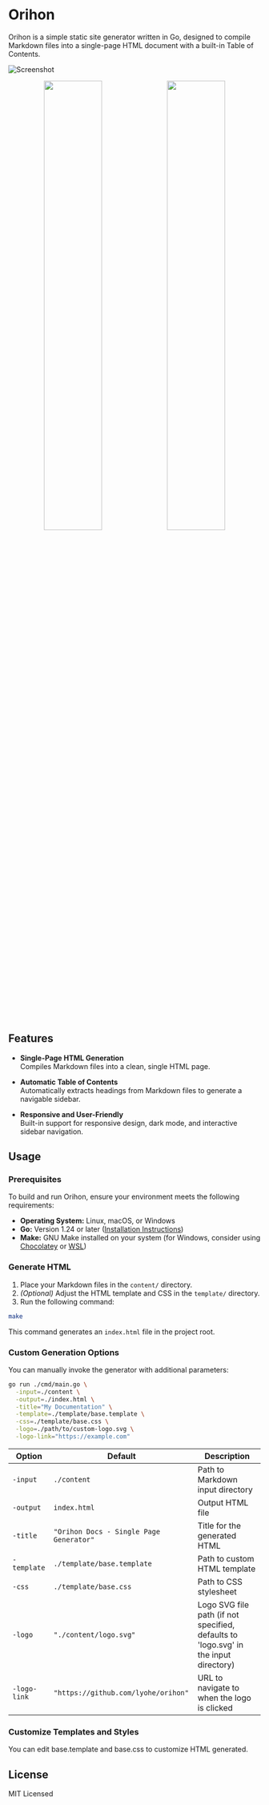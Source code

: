 # Orihon

Orihon is a simple static site generator written in Go, designed to compile Markdown files into a single-page HTML document with a built-in Table of Contents.

![Screenshot](https://github.com/user-attachments/assets/5109c8bd-cc18-419d-9965-20bf45a0ee25)

<p align="center">
  <img src="https://github.com/user-attachments/assets/f606da9b-1ece-4761-bcf1-304db61b8f25" width="48%" />
  <img src="https://github.com/user-attachments/assets/174beb5a-2144-4a83-b3de-360a4c8f18af" width="48%" />
</p>

## Features

- **Single-Page HTML Generation**  
  Compiles Markdown files into a clean, single HTML page.

- **Automatic Table of Contents**  
  Automatically extracts headings from Markdown files to generate a navigable sidebar.

- **Responsive and User-Friendly**  
  Built-in support for responsive design, dark mode, and interactive sidebar navigation.

## Usage

### Prerequisites

To build and run Orihon, ensure your environment meets the following requirements:

- **Operating System:** Linux, macOS, or Windows
- **Go:** Version 1.24 or later ([Installation Instructions](https://go.dev/doc/install))
- **Make:** GNU Make installed on your system (for Windows, consider using [Chocolatey](https://chocolatey.org/install) or [WSL](https://learn.microsoft.com/windows/wsl/install))

### Generate HTML

1. Place your Markdown files in the `content/` directory.
2. _(Optional)_ Adjust the HTML template and CSS in the `template/` directory.
3. Run the following command:

```bash
make
```

This command generates an `index.html` file in the project root.

### Custom Generation Options

You can manually invoke the generator with additional parameters:

```sh
go run ./cmd/main.go \
  -input=./content \
  -output=./index.html \
  -title="My Documentation" \
  -template=./template/base.template \
  -css=./template/base.css \
  -logo=./path/to/custom-logo.svg \
  -logo-link="https://example.com"
```

| Option       | Default                                 | Description                                                                          |
| ------------ | --------------------------------------- | ------------------------------------------------------------------------------------ |
| `-input`     | `./content`                             | Path to Markdown input directory                                                     |
| `-output`    | `index.html`                            | Output HTML file                                                                     |
| `-title`     | `"Orihon Docs - Single Page Generator"` | Title for the generated HTML                                                         |
| `-template`  | `./template/base.template`              | Path to custom HTML template                                                         |
| `-css`       | `./template/base.css`                   | Path to CSS stylesheet                                                               |
| `-logo`      | `"./content/logo.svg"`                  | Logo SVG file path (if not specified, defaults to 'logo.svg' in the input directory) |
| `-logo-link` | `"https://github.com/lyohe/orihon"`     | URL to navigate to when the logo is clicked                                          |

### Customize Templates and Styles

You can edit base.template and base.css to customize HTML generated.

## License

MIT Licensed
